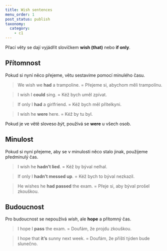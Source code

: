 ```yaml
---
title: Wish sentences
menu_order: 1
post_status: publish
taxonomy:
  category:
    - c1
---
```


Přací věty se dají vyjádřit slovíčkem **wish (that)** nebo **if only**.

## Přítomnost

Pokud si nyní něco přejeme, větu sestavíme pomocí minulého času.

> We wish we **had** a trampoline. = Přejeme si, abychom měli trampolínu.

> I wish I **could** sing. = Kéž bych uměl zpívat.

> If only I **had** a girlfriend. = Kéž bych měl přítelkyni.

> I wish he **were** here. = Kéž by tu byl.

Pokud je ve větě sloveso _být_, používá se **were** u všech osob.

## Minulost

Pokud si nyní přejeme, aby se v minulosti něco stalo jinak, použijeme předminulý čas.

> I wish he **hadn’t lied**. = Kéž by býval nelhal.

> If only I **hadn’t messed up**. = Kéž bych to býval nezkazil.

> He wishes he **had passed** the exam. = Přeje si, aby býval prošel zkouškou.

## Budoucnost

Pro budoucnost se nepoužívá _wish_, ale **hope** a přítomný čas.

> I hope I **pass** the exam. = Doufám, že projdu zkouškou.

> I hope that **it’s** sunny next week. = Doufám, že příští týden bude slunečno.
